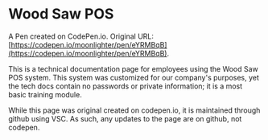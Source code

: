 # Wood Saw POS

A Pen created on CodePen.io. Original URL: [https://codepen.io/moonlighter/pen/eYRMBqB](https://codepen.io/moonlighter/pen/eYRMBqB).


This is a technical documentation page for employees using the Wood Saw POS system. This system was customized for our company's purposes, yet the tech docs contain no passwords or private information; it is a most basic training module.

While this page was original created on codepen.io, it is maintained through github using VSC. As such, any updates to the page are on github, not codepen.